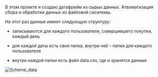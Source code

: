 
В этом проекте я создаю датафрейм из сырых данных. Атвоматизация сбора и обработки данных из файловой сиситемы.

На этот раз данные имеют следующую структуру:

- записываются для каждого пользователя, совершившего покупки, каждый день

- для каждой даты есть своя папка, внутри неё – папки для каждого пользователя

- внутри каждой папки есть файл data.csv, где и хранятся данные

![Scheme_data](https://user-images.githubusercontent.com/102137157/183236622-1a455856-9bb5-4635-add3-c9975e14c51d.png)
